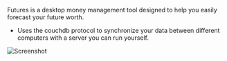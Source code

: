Futures is a desktop money management tool designed to help you easily forecast
your future worth.


* Uses the couchdb protocol to synchronize your data between different
computers with a server you can run yourself.

![Screenshot](https://g.peakdata.net/pauls/futures/raw/master/images/screenshot.png)
